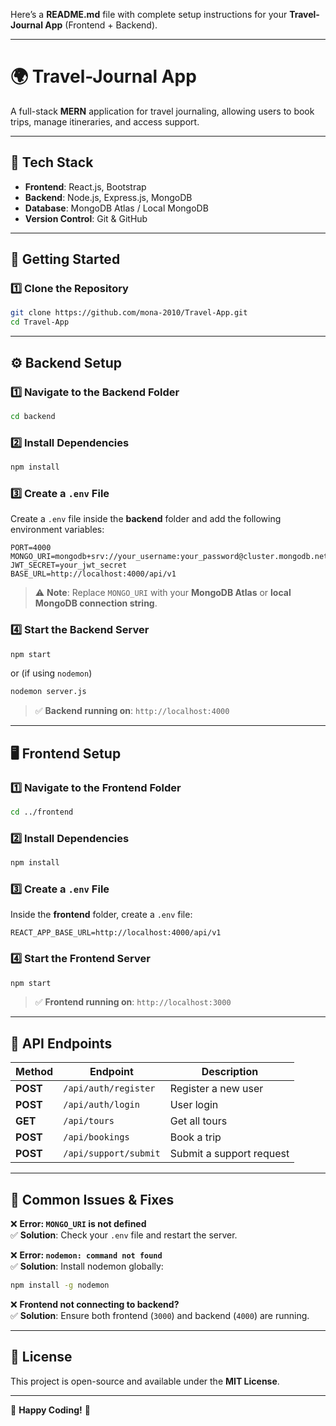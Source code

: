Here’s a **README.md** file with complete setup instructions for your **Travel-Journal App** (Frontend + Backend).  

---

# **🌍 Travel-Journal App**  

A full-stack **MERN** application for travel journaling, allowing users to book trips, manage itineraries, and access support.  

---

## **🚀 Tech Stack**  
- **Frontend**: React.js, Bootstrap  
- **Backend**: Node.js, Express.js, MongoDB  
- **Database**: MongoDB Atlas / Local MongoDB  
- **Version Control**: Git & GitHub  

---

## **📌 Getting Started**  

### **1️⃣ Clone the Repository**  
```bash
git clone https://github.com/mona-2010/Travel-App.git
cd Travel-App
```

---

## **⚙️ Backend Setup**  

### **1️⃣ Navigate to the Backend Folder**  
```bash
cd backend
```

### **2️⃣ Install Dependencies**  
```bash
npm install
```

### **3️⃣ Create a `.env` File**  
Create a `.env` file inside the **backend** folder and add the following environment variables:  
```env
PORT=4000
MONGO_URI=mongodb+srv://your_username:your_password@cluster.mongodb.net/yourDB
JWT_SECRET=your_jwt_secret
BASE_URL=http://localhost:4000/api/v1
```

> ⚠️ **Note**: Replace `MONGO_URI` with your **MongoDB Atlas** or **local MongoDB connection string**.

### **4️⃣ Start the Backend Server**  
```bash
npm start
```
or (if using `nodemon`)  
```bash
nodemon server.js
```

> ✅ **Backend running on**: `http://localhost:4000`

---

## **🖥️ Frontend Setup**  

### **1️⃣ Navigate to the Frontend Folder**  
```bash
cd ../frontend
```

### **2️⃣ Install Dependencies**  
```bash
npm install
```

### **3️⃣ Create a `.env` File**  
Inside the **frontend** folder, create a `.env` file:  
```env
REACT_APP_BASE_URL=http://localhost:4000/api/v1
```

### **4️⃣ Start the Frontend Server**  
```bash
npm start
```

> ✅ **Frontend running on**: `http://localhost:3000`

---

## **📡 API Endpoints**  

| Method | Endpoint | Description |
|--------|---------|-------------|
| **POST** | `/api/auth/register` | Register a new user |
| **POST** | `/api/auth/login` | User login |
| **GET** | `/api/tours` | Get all tours |
| **POST** | `/api/bookings` | Book a trip |
| **POST** | `/api/support/submit` | Submit a support request |

---

## **🐞 Common Issues & Fixes**  
❌ **Error: `MONGO_URI` is not defined**  
✅ **Solution**: Check your `.env` file and restart the server.  

❌ **Error: `nodemon: command not found`**  
✅ **Solution**: Install nodemon globally:  
```bash
npm install -g nodemon
```

❌ **Frontend not connecting to backend?**  
✅ **Solution**: Ensure both frontend (`3000`) and backend (`4000`) are running.  

---

## **📜 License**  
This project is open-source and available under the **MIT License**.

---

🚀 **Happy Coding!** 🎉
